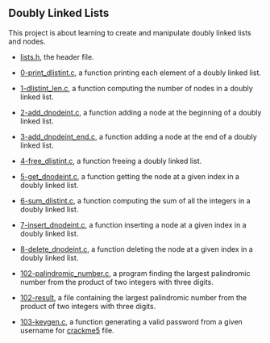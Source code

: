 ## Doubly Linked Lists

This project is about learning to create and manipulate doubly linked lists and nodes.

* [lists.h](https://github.com/gwendalminguy/holbertonschool-low_level_programming/tree/main/doubly_linked_lists/lists.h), the header file.

* [0-print_dlistint.c](https://github.com/gwendalminguy/holbertonschool-low_level_programming/tree/main/doubly_linked_lists/0-print_dlistint.c), a function printing each element of a doubly linked list.

* [1-dlistint_len.c](https://github.com/gwendalminguy/holbertonschool-low_level_programming/tree/main/doubly_linked_lists/1-dlistint_len.c), a function computing the number of nodes in a doubly linked list.

* [2-add_dnodeint.c](https://github.com/gwendalminguy/holbertonschool-low_level_programming/tree/main/doubly_linked_lists/2-add_dnodeint.c), a function adding a node at the beginning of a doubly linked list.

* [3-add_dnodeint_end.c](https://github.com/gwendalminguy/holbertonschool-low_level_programming/tree/main/doubly_linked_lists/3-add_dnodeint_end.c), a function adding a node at the end of a doubly linked list.

* [4-free_dlistint.c](https://github.com/gwendalminguy/holbertonschool-low_level_programming/tree/main/doubly_linked_lists/4-free_dlistint.c), a function freeing a doubly linked list.

* [5-get_dnodeint.c](https://github.com/gwendalminguy/holbertonschool-low_level_programming/tree/main/doubly_linked_lists/5-get_dnodeint.c), a function getting the node at a given index in a doubly linked list.

* [6-sum_dlistint.c](https://github.com/gwendalminguy/holbertonschool-low_level_programming/tree/main/doubly_linked_lists/6-sum_dlistint.c), a function computing the sum of all the integers in a doubly linked list.

* [7-insert_dnodeint.c](https://github.com/gwendalminguy/holbertonschool-low_level_programming/tree/main/doubly_linked_lists/7-insert_dnodeint.c), a function inserting a node at a given index in a doubly linked list.

* [8-delete_dnodeint.c](https://github.com/gwendalminguy/holbertonschool-low_level_programming/tree/main/doubly_linked_lists/8-delete_dnodeint.c), a function deleting the node at a given index in a doubly linked list.

* [102-palindromic_number.c](https://github.com/gwendalminguy/holbertonschool-low_level_programming/tree/main/doubly_linked_lists/102-palindromic_number.c), a program finding the largest palindromic number from the product of two integers with three digits.

* [102-result](https://github.com/gwendalminguy/holbertonschool-low_level_programming/tree/main/doubly_linked_lists/102-result), a file containing the largest palindromic number from the product of two integers with three digits.

* [103-keygen.c](https://github.com/gwendalminguy/holbertonschool-low_level_programming/tree/main/doubly_linked_lists/103-keygen.c), a function generating a valid password from a given username for [crackme5](https://github.com/hs-hq/0x17.c/blob/main/crackme5) file.
